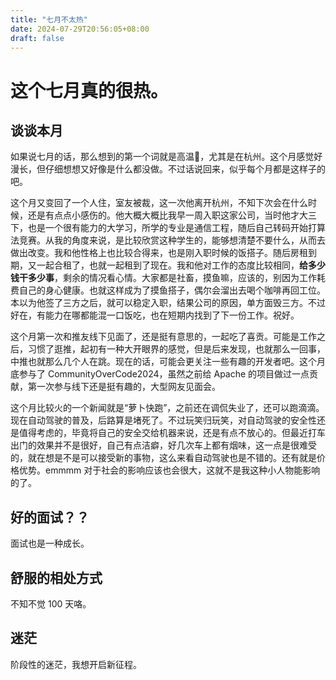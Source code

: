 ```yaml
---
title: "七月不太热"
date: 2024-07-29T20:56:05+08:00
draft: false
---
```


# 这个七月真的很热。

## 谈谈本月

如果说七月的话，那么想到的第一个词就是高温🥵，尤其是在杭州。这个月感觉好漫长，但仔细想想又好像是什么都没做。不过话说回来，似乎每个月都是这样子的吧。

这个月又变回了一个人住，室友被裁，这一次他离开杭州，不知下次会在什么时候，还是有点点小感伤的。他大概大概比我早一周入职这家公司，当时他才大三下，也是一个很有能力的大学习，所学的专业是通信工程，随后自己转码开始打算法竞赛。从我的角度来说，是比较欣赏这种学生的，能够想清楚不要什么，从而去做出改变。我和他性格上也比较合得来，也是刚入职时候的饭搭子。随后房租到期，又一起合租了，也就一起租到了现在。我和他对工作的态度比较相同，**给多少钱干多少事**，剩余的情况看心情。大家都是社畜，摸鱼嘛，应该的，别因为工作耗费自己的身心健康。也就这样成为了摸鱼搭子，偶尔会溜出去喝个咖啡再回工位。本以为他签了三方之后，就可以稳定入职，结果公司的原因，单方面毁三方。不过好在，有能力在哪都能混一口饭吃，也在短期内找到了下一份工作。祝好。

这个月第一次和推友线下见面了，还是挺有意思的，一起吃了喜贡。可能是工作之后，习惯了逛推，起初有一种大开眼界的感觉，但是后来发现，也就那么一回事，中推也就那么几个人在跳。现在的话，可能会更关注一些有趣的开发者吧。这个月底参与了 CommunityOverCode2024，虽然之前给 Apache 的项目做过一点贡献，第一次参与线下还是挺有趣的，大型网友见面会。

这个月比较火的一个新闻就是“萝卜快跑”，之前还在调侃失业了，还可以跑滴滴。现在自动驾驶的普及，后路算是堵死了。不过玩笑归玩笑，对自动驾驶的安全性还是值得考虑的，毕竟将自己的安全交给机器来说，还是有点不放心的。但最近打车出门的效果并不是很好，自己有点洁癖，好几次车上都有烟味，这一点是很难受的，就在想是不是可以接受新的事物，这么来看自动驾驶也是不错的。还有就是价格优势。emmmm 对于社会的影响应该也会很大，这就不是我这种小人物能影响的了。

## 好的面试？？

面试也是一种成长。

## 舒服的相处方式

不知不觉 100 天咯。

## 迷茫

阶段性的迷茫，我想开启新征程。
